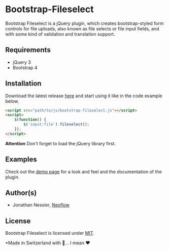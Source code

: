 # Bootstrap-Fileselect
Bootstrap Fileselect is a jQuery plugin, which creates bootstrap-styled form 
controls for file uploads, also known as file selects or file input fields, and 
with some kind of validation and translation support. 

## Requirements
* jQuery 3
* Bootstrap 4

## Installation
Download the latest release [here](https://github.com/Neoflow/Bootstrap-Fileselect/releases) and start using it like in the code example below.
```html
<script src="path/to/js/bootstrap-fileselect.js"></script>
<script>
    $(function() {
        $('input:file').fileselect();
    });
</script>
```

**Attention** Don't forget to load the jQuery library first.

## Examples
Check out the [demo page](https://rawgit.com/Neoflow/Bootstrap-Fileselect/master/demo/index.html)
for a look and feel and  the documentation of the plugin.

## Author(s)

* Jonathan Nessier, [Neoflow](https://www.neoflow.ch)

## License
Bootstrap Fileselect is licensed under [MIT](https://github.com/Neoflow/Bootstrap-Fileselect/blob/master/LICENSE).

*Made in Switzerland with :cheese:... I mean :heart:
